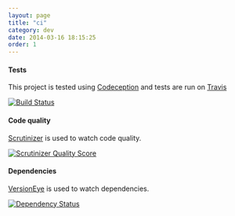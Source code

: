 ```yaml
---
layout: page
title: "ci"
category: dev
date: 2014-03-16 18:15:25
order: 1
---
```




#### Tests

This project is tested using [Codeception](http://codeception.com/) and tests are run on [Travis](https://travis-ci.org)

[![Build Status](https://travis-ci.org/tequilarapido/appcli.png?branch=develop)](https://travis-ci.org/tequilarapido/appcli)

#### Code quality

[Scrutinizer](https://scrutinizer-ci.com) is used to watch code quality.

[![Scrutinizer Quality Score](https://scrutinizer-ci.com/g/tequilarapido/appcli/badges/quality-score.png?s=312eb20fd70ec286ca086c8f55c2679c5ac3d040)](https://scrutinizer-ci.com/g/tequilarapido/appcli/)

#### Dependencies

[VersionEye](https://www.versioneye.com) is used to watch dependencies.

[![Dependency Status](https://www.versioneye.com/user/projects/530b6d34ec1375e93b00007a/badge.png)](https://www.versioneye.com/user/projects/530b6d34ec1375e93b00007a)



